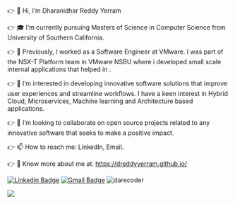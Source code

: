 <!---
- 👋 Hi, I’m Dharanidhar Reddy Yerram
- 👀 I’m interested in ...
- 🌱 I’m currently pursuing ...
- 💞️ I’m looking to collaborate on ...
- 📫 How to reach me ...


dreddyyerram/dreddyyerram is a ✨ special ✨ repository because its `README.md` (this file) appears on your GitHub profile.
You can click the Preview link to take a look at your changes.
--->
:point_right: 👋 Hi, I’m Dharanidhar Reddy Yerram

:point_right: 🎓 I’m currently pursuing Masters of Science in Computer Science from University of Southern California.

:point_right: 🌱 Previously, I worked as a Software Engineer at VMware. I was part of the NSX-T Platform team in VMware NSBU where i developed small scale internal applications that helped in . 

:point_right: 👀 I’m interested in developing innovative software solutions that improve user experiences and streamline workflows. I have a keen interest in Hybrid Cloud, Microservices, Machine learning and Architecture based applications.

:point_right: 💞️ I’m looking to collaborate on open source projects related to any innovative software that seeks to make a positive impact.

:point_right: 📫 How to reach me: LinkedIn, Email.

:point_right: 🔭 Know more about me at: https://dreddyyerram.github.io/

[![Linkedin Badge](https://img.shields.io/badge/-DharanidharReddy-blue?style=flat-square&logo=Linkedin&logoColor=white&link=https://www.linkedin.com/in/dharanidharreddy/)](https://www.linkedin.com/in/dharanidharreddy/)
[![Gmail Badge](https://img.shields.io/badge/yerram@usc.edu-c14438?style=flat-square&logo=Gmail&logoColor=white&link=mailto:yerram@usc.edu)](mailto:yerram@usc.edu)
<img src="https://komarev.com/ghpvc/?username=dreddyyerram" alt="darecoder"/>

<img src="https://github-readme-stats.vercel.app/api?username=dreddyyerram&&show_icons=true&title_color=ffffff&icon_color=bb2acf&text_color=daf7dc&bg_color=191919">
